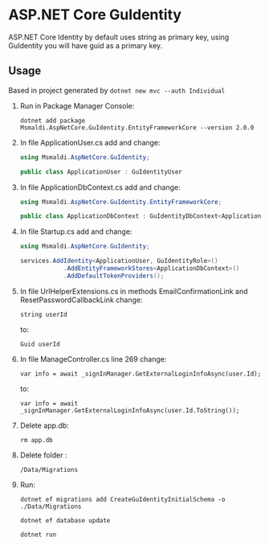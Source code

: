 ASP.NET Core **GuId**entity
===

ASP.NET Core Identity by default uses string as primary key, using GuIdentity you will have guid as a primary key.

## Usage

Based in project generated by `dotnet new mvc --auth Individual`

1. Run in Package Manager Console:

	`dotnet add package Msmaldi.AspNetCore.GuIdentity.EntityFrameworkCore --version 2.0.0`

2. In file ApplicationUser.cs add and change:

	```csharp
	using Msmaldi.AspNetCore.GuIdentity;
	```
	```csharp
	public class ApplicationUser : GuIdentityUser
	```

3. In file ApplicationDbContext.cs add and change:

	```csharp
	using Msmaldi.AspNetCore.GuIdentity.EntityFrameworkCore;
	```
	```csharp
	public class ApplicationDbContext : GuIdentityDbContext<ApplicationUser>
	```

4. In file Startup.cs add and change:
	
	```csharp
	using Msmaldi.AspNetCore.GuIdentity;
	```
	```csharp
	services.AddIdentity<ApplicationUser, GuIdentityRole>()
                .AddEntityFrameworkStores<ApplicationDbContext>()
                .AddDefaultTokenProviders();
	```

5. In file UrlHelperExtensions.cs in methods EmailConfirmationLink and ResetPasswordCallbackLink change:

	`string userId`

	to:

	`Guid userId`

6. In file ManageController.cs line 269 change:

	`var info = await _signInManager.GetExternalLoginInfoAsync(user.Id);`

	to:

	`var info = await _signInManager.GetExternalLoginInfoAsync(user.Id.ToString());`


7. Delete app.db:

	`rm app.db`


8. Delete folder :

	`/Data/Migrations`

9. Run:
	```
	dotnet ef migrations add CreateGuIdentityInitialSchema -o ./Data/Migrations

	dotnet ef database update

	dotnet run
	```